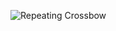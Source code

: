![Repeating Crossbow](https://github.com/tkiyohar/Currated-Resume-Gallery/blob/main/3D%20CAD%20Projects/3D%20Printed%20Chu%20Repeating%20Crossbow%20(Inventor)/IMG_20191019_161738.jpg)

